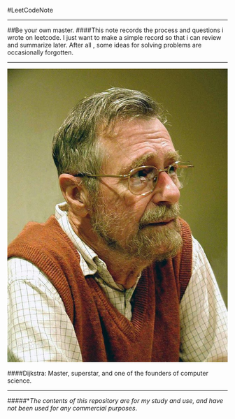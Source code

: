 #LeetCodeNote

***

##Be your own master.
####This note records the process and questions i wrote on leetcode. I just want to make a simple record so that i can review and summarize later. After all , some ideas for solving problems are occasionally forgotten.

***

![](image/csMaster.jpg)

####Dijkstra: Master, superstar, and one of the founders of computer science.

***

#####**The contents of this repository are for my study and use, and have not been used for any commercial purposes*.